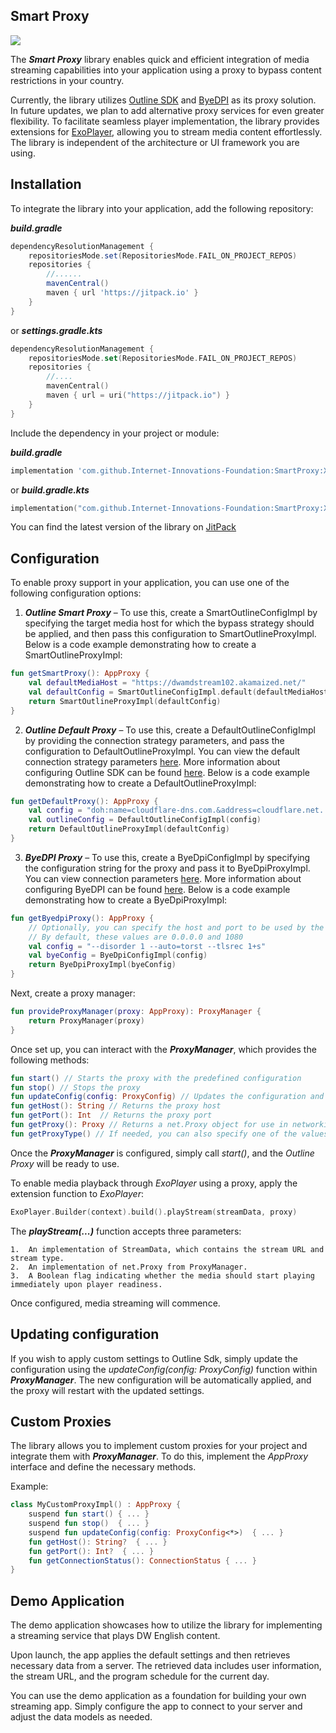 ## Smart Proxy

[![](https://jitpack.io/v/Internet-Innovations-Foundation/SmartProxy.svg)](https://jitpack.io/#Internet-Innovations-Foundation/SmartProxy)

The ***Smart Proxy*** library enables quick and efficient integration of media streaming capabilities into your application using a proxy to bypass content restrictions in your country.

Currently, the library utilizes [Outline SDK](https://github.com/Jigsaw-Code/outline-sdk) and [ByeDPI](https://github.com/hufrea/byedpi) as its proxy solution. In future updates, we plan to add alternative proxy services for even greater flexibility. To facilitate seamless player implementation, the library provides extensions for [ExoPlayer](https://developer.android.com/media/media3/exoplayer), allowing you to stream media content effortlessly. The library is independent of the architecture or UI framework you are using.

## Installation
To integrate the library into your application, add the following repository:

***build.gradle***

```gradle
dependencyResolutionManagement {
	repositoriesMode.set(RepositoriesMode.FAIL_ON_PROJECT_REPOS)
	repositories {
		//......
		mavenCentral()
		maven { url 'https://jitpack.io' }
	}
}
```

or ***settings.gradle.kts***

```kotlin
dependencyResolutionManagement {
	repositoriesMode.set(RepositoriesMode.FAIL_ON_PROJECT_REPOS)
	repositories {
		//....
		mavenCentral()
		maven { url = uri("https://jitpack.io") }
	}
}
```

Include the dependency in your project or module:

***build.gradle***

```gradle
implementation 'com.github.Internet-Innovations-Foundation:SmartProxy:X.Y.Z'
```

or ***build.gradle.kts***

```kotlin
implementation("com.github.Internet-Innovations-Foundation:SmartProxy:X.Y.Z")
```

You can find the latest version of the library on [JitPack](https://jitpack.io/#Internet-Innovations-Foundation/SmartProxy)

## Configuration

To enable proxy support in your application, you can use one of the following configuration options:
1. ***Outline Smart Proxy*** – To use this, create a SmartOutlineConfigImpl by specifying the target media host for which the bypass strategy should be applied, and then pass this configuration to SmartOutlineProxyImpl. Below is a code example demonstrating how to create a SmartOutlineProxyImpl:


```kotlin
fun getSmartProxy(): AppProxy {
	val defaultMediaHost = "https://dwamdstream102.akamaized.net/"
	val defaultConfig = SmartOutlineConfigImpl.default(defaultMediaHost)  
	return SmartOutlineProxyImpl(defaultConfig)
}
```

2. ***Outline Default Proxy*** – To use this, create a DefaultOutlineConfigImpl by providing the connection strategy parameters, and pass the configuration to DefaultOutlineProxyImpl.
You can view the default connection strategy parameters [here](https://github.com/Internet-Innovations-Foundation/SmartProxy/blob/main/smart_proxy/src/main/java/org/iif/smart_proxy/utils/OutlideDefaultConfig.kt).
More information about configuring Outline SDK can be found [here](https://github.com/Jigsaw-Code/outline-sdk/tree/main/x/mobileproxy#configure-and-run-the-local-proxy-forwarder). Below is a code example demonstrating how to create a DefaultOutlineProxyImpl:


```kotlin
fun getDefaultProxy(): AppProxy {
	val config = "doh:name=cloudflare-dns.com.&address=cloudflare.net.:443|split:2|tlsfrag:10"
	val outlineConfig = DefaultOutlineConfigImpl(config)
	return DefaultOutlineProxyImpl(defaultConfig)
}
```

3. ***ByeDPI Proxy*** – To use this, create a ByeDpiConfigImpl by specifying the configuration string for the proxy and pass it to ByeDpiProxyImpl.
You can view connection parameters [here](https://github.com/hufrea/byedpi/blob/main/README.md). More information about configuring ByeDPI can be found [here](https://github.com/hufrea/byedpi). Below is a code example demonstrating how to create a ByeDpiProxyImpl:

```kotlin
fun getByedpiProxy(): AppProxy {
	// Optionally, you can specify the host and port to be used by the proxy
	// By default, these values are 0.0.0.0 and 1080
	val config = "--disorder 1 --auto=torst --tlsrec 1+s"
	val byeConfig = ByeDpiConfigImpl(config)
	return ByeDpiProxyImpl(byeConfig)
}
```

Next, create a proxy manager: 

```kotlin
fun provideProxyManager(proxy: AppProxy): ProxyManager {  
	return ProxyManager(proxy)  
}
```

Once set up, you can interact with the ***ProxyManager***, which provides the following methods:

```kotlin
fun start() // Starts the proxy with the predefined configuration
fun stop() // Stops the proxy
fun updateConfig(config: ProxyConfig) // Updates the configuration and restarts the proxy
fun getHost(): String // Returns the proxy host
fun getPort(): Int  // Returns the proxy port
fun getProxy(): Proxy // Returns a net.Proxy object for use in networking layers
fun getProxyType() // If needed, you can also specify one of the values from java.net.Proxy.Type
```

Once the ***ProxyManager*** is configured, simply call *start()*, and the *Outline Proxy* will be ready to use.

To enable media playback through *ExoPlayer* using a proxy, apply the extension function to *ExoPlayer*:

```kotlin
ExoPlayer.Builder(context).build().playStream(streamData, proxy)
```

The ***playStream(...)*** function accepts three parameters:

``` 
1.  An implementation of StreamData, which contains the stream URL and stream type.
2.  An implementation of net.Proxy from ProxyManager.
3.  A Boolean flag indicating whether the media should start playing immediately upon player readiness.
```

Once configured, media streaming will commence.

## Updating configuration

If you wish to apply custom settings to Outline Sdk, simply update the configuration using the *updateConfig(config: ProxyConfig)* function within ***ProxyManager***. The new configuration will be automatically applied, and the proxy will restart with the updated settings.

## Custom Proxies

The library allows you to implement custom proxies for your project and integrate them with ***ProxyManager***. To do this, implement the *AppProxy* interface and define the necessary methods.

Example:

```kotlin
class MyCustomProxyImpl() : AppProxy {
	suspend fun start() { ... }
	suspend fun stop()  { ... }
	suspend fun updateConfig(config: ProxyConfig<*>)  { ... }
	fun getHost(): String?  { ... }
	fun getPort(): Int?  { ... }
	fun getConnectionStatus(): ConnectionStatus { ... }
}
```

## Demo Application

The demo application showcases how to utilize the library for implementing a streaming service that plays DW English content.

Upon launch, the app applies the default settings and then retrieves necessary data from a server. The retrieved data includes user information, the stream URL, and the program schedule for the current day.

You can use the demo application as a foundation for building your own streaming app. Simply configure the app to connect to your server and adjust the data models as needed.
